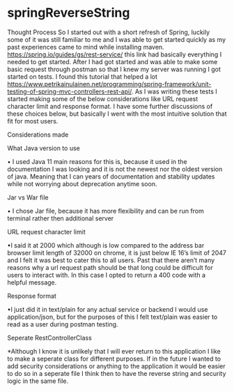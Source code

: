# springReverseString
Thought Process
So I started out with a short refresh of Spring, luckily some of it was still familiar to me and I was able to get started quickly as my past experiences came to mind while installing maven.  https://spring.io/guides/gs/rest-service/ this link had basically everything I needed to get started. After I had got started and was able to make some basic request through postman so that I knew my server was running I got started on tests. I found this tutorial that helped a lot https://www.petrikainulainen.net/programming/spring-framework/unit-testing-of-spring-mvc-controllers-rest-api/. As I was writing these tests I started making some of the below considerations like URL request character limit and response format. I have some further discussions of these choices below, but basically I went with the most intuitive solution that fit for most users. 

Considerations made 

What Java version to use 

•	I used Java 11 main reasons for this is, because it used in the documentation I was looking and it is not the newest nor the oldest version of java. Meaning that I can years of documentation and stability updates while not worrying about deprecation anytime soon. 

Jar vs War file

•	I chose Jar file, because it has more flexibility and can be run from terminal rather then additional server

URL request character limit

•I said it at 2000 which although is low compared to the address bar browser limit length of 32000 on chrome, it is just below IE 16’s limit of 2047 and I felt it was best to cater this to all users. Past that there aren’t many reasons why a url request path should be that long could be difficult for users to interact with. In this case I opted to return a 400 code with a helpful message. 

Response format

•I just did it in text/plain for any actual service or backend I would use application/json, but for the purposes of this I felt text/plain was easier to read as a user during postman testing. 

Seperate RestControllerClass

*Although I know it is unlikely that I will ever return to this application I like to make a seperate class for different purposes. If in the future I wanted to add security considerations or anything to the application it would be easier to do so in a seperate file I think then to have the reverse string and security logic in the same file. 